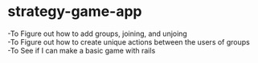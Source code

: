 # strategy-game-app
-To Figure out how to add groups, joining, and unjoing <br>
-To Figure out how to create unique actions between the users of groups<br>
-To See if I can make a basic game with rails
